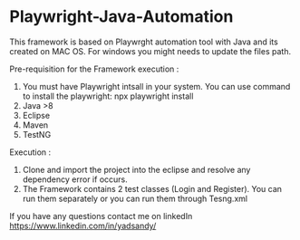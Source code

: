 # Playwright-Java-Automation
This framework is based on Playwrght automation tool with Java and its created on MAC OS. For windows you might needs to update the files path.

Pre-requisition for the Framework execution :
1. You must have Playwright intsall in your system. You can use command to install the playwright: npx playwright install
2. Java >8
3. Eclipse
4. Maven
5. TestNG

Execution : 
1. Clone and import the project into the eclipse and resolve any dependency error if occurs.
2. The Framework contains 2 test classes (Login and Register). You can run them separately or you can run them through Tesng.xml

If you have any questions contact me on linkedIn https://www.linkedin.com/in/yadsandy/




